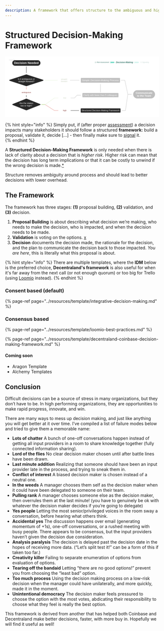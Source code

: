 ```yaml
---
description: A framework that offers structure to the ambiguous and high-risk decisions
---
```


# Structured Decision-Making Framework

![](../.gitbook/assets/decisions-complex.png)

{% hint style="info" %}
Simply put, if \(after proper [assessment](risk-assessment.md)\) a decision impacts many stakeholders it should follow a structured **framework:** build a proposal, validate it, decide \[...\] - then finally make sure to [signal](signaling.md) it.  
{% endhint %}

A **Structured Decision-Making Framework** is only needed when there is lack of clarity about a decision that is _higher risk_. Higher risk can mean that the decision has long term implications or that it can be costly to unwind if the wrong decision is made.[\*]()

Structure removes ambiguity around process and should lead to better decisions with lower overhead.

## The Framework

 The framework has three stages: **\(1\)** proposal building, **\(2\)** validation, and **\(3\)** decision.

1. **Proposal Building** is about describing what decision we’re making, who needs to make the decision, who is impacted, and when the decision needs to be made.
2. **Validation** is voting on the options. [x](https://www.loomio.org/g/X5fYj0u1/daoincubator)
3. **Decision** documents the decision made, the rationale for the decision, and the plan to communicate the decision back to those impacted. _You are here_, this is literally what this proposal is about.

{% hint style="info" %}
There are multiple templates, where the **IDM** below is the preferred choice, **Decentraland's framework** is also useful for when it's far away from the next call \(or not enough quorum\) or too big for Trello \(using [Loomio](https://www.loomio.org/g/X5fYj0u1/daoincubator) instead\). 
{% endhint %}

### Consent based \(default\)

{% page-ref page="../resources/template/integrative-decision-making.md" %}

### Consensus based

{% page-ref page="../resources/template/loomio-best-practices.md" %}

{% page-ref page="../resources/template/decentraland-coinbase-decision-making-framework.md" %}

#### Coming soon

* Aragon Template
* Alchemy Templates

## Conclusion

Difficult decisions can be a source of stress in many organizations, but they don’t have to be. In high performing organizations, they are opportunities to make rapid progress, innovate, and win.

There are many ways to mess up decision making, and just like anything you will get better at it over time. I’ve compiled a list of failure modes below and tried to give them a memorable name:

* **Lots of chatter** A bunch of one-off conversations happen instead of getting all input providers in a room to share knowledge together \(fully connected information sharing\).
* **Lord of the flies** No clear decision maker chosen until after battle lines have been drawn.
* **Last minute addition** Realizing that someone should have been an input provider late in the process, and trying to sneak them in.
* **Conflict of interest** A biased decision maker is chosen instead of a neutral one.
* **In the weeds** A manager chooses them self as the decision maker when it could have been delegated to someone on their team.
* **Pulling rank** A manager chooses someone else as the decision maker, then overrules them at the last minute! \(you have to genuinely be ok with whatever the decision maker decides if you’re going to delegate\)
* **Yes people** Letting the most senior/privileged voices in the room sway a conversation, before hearing what others think.
* **Accidental yes** The discussion happens over email \(generating momentum of +1s\), one-off conversations, or a rushed meeting with busy people. There appears to be consensus, but the input providers haven’t given the decision due consideration.
* **Analysis paralysis** The decision is delayed past the decision date in the hopes of receiving more data. \(“Let’s split test it!” can be a form of this if taken too far.\)
* **Creativity killer** Failing to separate enumeration of options from evaluation of options.
* **Tearing off the bandaid** Letting “there are no good options!” prevent you from choosing the “least bad” option.
* **Too much process** Using the decision making process on a low-risk decision when the manager could have unilaterally, and more quickly, made it in the moment.
* **Unintentional democracy** The decision maker feels pressured to choose the option with the most votes, abdicating their responsibility to choose what they feel is really the best option.

This framework is derived from another that has helped both Coinbase and Decentraland make better decisions, faster, with more buy in. Hopefully we will find it useful as well!  


